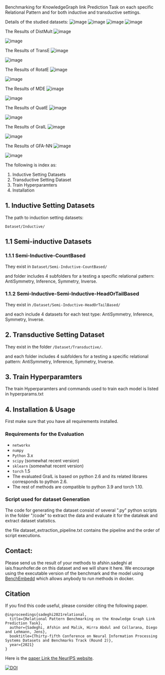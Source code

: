 
Benchmarking for KnowledgeGraph link Prediction Task on each specific Relational Pattern and for both inductive and transductive settings.



Details of the studied datasets:
![image](tables/inductive.png)
![image](tables/transductive.png)
![image](tables/htinductive.png)
![image](tables/pbinducive.png)


The Results of DistMult
![image](tables/distmult-fb-.png)

![image](tables/distmult-wn-.png)

The Results of TransE
![image](tables/transe-fb-.png)

![image](tables/transe-wn-.png)

The Results of RotatE
![image](tables/rotate-fb-.png)

![image](tables/rotate-wn-.png)

The Results of MDE
![image](tables/mde-fb-.png)

![image](tables/mde-wn-.png)

The Results of QuatE
![image](tables/quate-fb-.png)

![image](tables/quate-wn-.png)

The Results of GraIL
![image](tables/grail-fb-.png)

![image](tables/grail-wn-.png)

The Results of GFA-NN
![image](tables/gfa-nn-fb-.png)

![image](tables/gfa-nn-wn-.png)

The following is index as:

1. Inductive Setting Datasets 
2. Transductive Setting Dataset
3. Train Hyperparamters 
4. Installation

## 1. Inductive Setting Datasets 

The path to induction setting datasets:

``Dataset/Inductive/``


## 1.1 Semi-inductive Datasets

### 1.1.1 Semi-Inductive-CountBased

They exist in ``Dataset/Semi-Inductive-CountBased/``

and folder includes 4 subfolders for a testing a specific relational pattern: AntiSymmetry, Inference, Symmetry, Inverse.   

### 1.1.2  Semi-Inductive-Semi-Inductive-HeadOrTailBased

They exist in 
``/Dataset/Semi-Inductive-HeadOrTailBased/``

and each include 4 datasets for each test type: AntiSymmetry, Inference, Symmetry, Inverse.

## 2. Transductive Setting Dataset
They exist in the folder ``/Dataset/Transductive/``.

and each folder includes 4 subfolders for a testing a specific relational pattern: AntiSymmetry, Inference, Symmetry, Inverse.   


## 3. Train Hyperparamters 
The train Hyperparamters and commands used to train each model is listed in hyperparams.txt

## 4. Installation & Usage

First make sure that you have all requirements installed.

###  Requirements for the Evaluation
- `networkx`
- `numpy` 
- `Python` 3.x
- `scipy` (somewhat recent version)
- `sklearn` (somewhat recent version)
- `torch` 1.5
- The evaluated GraIL is based on python 2.6 and its related librares corresponds to python 2.6.
- The rest of methods are compatible to python 3.9 and torch 1.10. 

### Script used for dataset Generation
The code for generating the dataset consist of several ".py" python scripts in the folder "/code"  to extract the data and evaluate it for the dataleak and extract dataset statistics.  

the file dataset_extraction_pipeline.txt contains the pipeline and the order of script executions.

 
## Contact:
Please send us the result of your methods to afshin.sadeghi at iais.fraunhofer.de on this dataset and we will share it here. We encourage using the executable version of the benchmark and the model using  [BenchEmbedd](https://github.com/mlwin-de/BenchEmbedd) which allows anybody to run methods in docker.



## Citation
If you find this code useful, please consider citing the following paper.
```
@inproceedings{sadeghi2021relational,
  title={Relational Pattern Benchmarking on the Knowledge Graph Link Prediction Task},
  author={Sadeghi, Afshin and Malik, Hirra Abdul and Collarana, Diego and Lehmann, Jens},
  booktitle={Thirty-fifth Conference on Neural Information Processing Systems Datasets and Benchmarks Track (Round 2)},
  year={2021}
}
```
Here is the [paper Link the NeurIPS website](https://datasets-benchmarks-proceedings.neurips.cc/paper/2021/file/9a1158154dfa42caddbd0694a4e9bdc8-Paper-round2.pdf). 

[![DOI](https://zenodo.org/badge/397363597.svg)](https://zenodo.org/badge/latestdoi/397363597)

